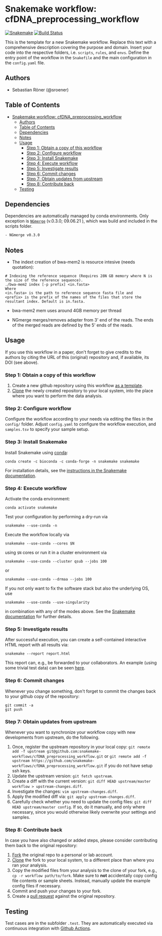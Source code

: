 # Snakemake workflow: cfDNA_preprocessing_workflow

[![Snakemake](https://img.shields.io/badge/snakemake-≥6.4.1-brightgreen.svg)](https://snakemake.bitbucket.io)
[![Build Status](https://travis-ci.org/snakemake-workflows/cfDNA_preprocessing_workflow.svg?branch=master)](https://travis-ci.org/snakemake-workflows/cfDNA_preprocessing_workflow)

This is the template for a new Snakemake workflow. Replace this text with a comprehensive description covering the purpose and domain.
Insert your code into the respective folders, i.e. `scripts`, `rules`, and `envs`. Define the entry point of the workflow in the `Snakefile` and the main configuration in the `config.yaml` file.

## Authors

* Sebastian Röner (@sroener)

## Table of Contents
- [Snakemake workflow: cfDNA_preprocessing_workflow](#snakemake-workflow-cfdna_preprocessing_workflow)
    - [Authors](#authors)
    - [Table of Contents](#table-of-contents)
    - [Dependencies](#dependencies)
    - [Notes](#notes)
    - [Usage](#usage)
        - [Step 1: Obtain a copy of this workflow](#step-1-obtain-a-copy-of-this-workflow)
        - [Step 2: Configure workflow](#step-2-configure-workflow)
        - [Step 3: Install Snakemake](#step-3-install-snakemake)
        - [Step 4: Execute workflow](#step-4-execute-workflow)
        - [Step 5: Investigate results](#step-5-investigate-results)
        - [Step 6: Commit changes](#step-6-commit-changes)
        - [Step 7: Obtain updates from upstream](#step-7-obtain-updates-from-upstream)
        - [Step 8: Contribute back](#step-8-contribute-back)
    - [Testing](#testing)


## Dependencies

Dependencies are automatically managed by conda environments. Only exception is [`NGmerge`](https://github.com/jsh58/NGmerge) (v.0.3.0; 09.06.21 ), which was build and included in the scripts folder.

```bash
- NGmerge v0.3.0
```

## Notes

- The indext creation of bwa-mem2 is resource intesive (needs quotation): 

```
# Indexing the reference sequence (Requires 28N GB memory where N is the size of the reference sequence).
./bwa-mem2 index [-p prefix] <in.fasta>
Where 
<in.fasta> is the path to reference sequence fasta file and 
<prefix> is the prefix of the names of the files that store the resultant index. Default is in.fasta.
```

- bwa-mem2 mem uses around 4GB memory per thread

- NGmerge merges/removes adapter from 3' end of the reads. The ends of the merged reads are defined by the 5' ends of the reads.

## Usage

If you use this workflow in a paper, don't forget to give credits to the authors by citing the URL of this (original) repository and, if available, its DOI (see above).

### Step 1: Obtain a copy of this workflow

1. Create a new github repository using this workflow [as a template](https://help.github.com/en/articles/creating-a-repository-from-a-template).
2. [Clone](https://help.github.com/en/articles/cloning-a-repository) the newly created repository to your local system, into the place where you want to perform the data analysis.

### Step 2: Configure workflow

Configure the workflow according to your needs via editing the files in the `config/` folder. Adjust `config.yaml` to configure the workflow execution, and `samples.tsv` to specify your sample setup.

### Step 3: Install Snakemake

Install Snakemake using [conda](https://conda.io/projects/conda/en/latest/user-guide/install/index.html):

    conda create -c bioconda -c conda-forge -n snakemake snakemake

For installation details, see the [instructions in the Snakemake documentation](https://snakemake.readthedocs.io/en/stable/getting_started/installation.html).

### Step 4: Execute workflow

Activate the conda environment:

    conda activate snakemake

Test your configuration by performing a dry-run via

    snakemake --use-conda -n

Execute the workflow locally via

    snakemake --use-conda --cores $N

using `$N` cores or run it in a cluster environment via

    snakemake --use-conda --cluster qsub --jobs 100

or

    snakemake --use-conda --drmaa --jobs 100

If you not only want to fix the software stack but also the underlying OS, use

    snakemake --use-conda --use-singularity

in combination with any of the modes above.
See the [Snakemake documentation](https://snakemake.readthedocs.io/en/stable/executable.html) for further details.

### Step 5: Investigate results

After successful execution, you can create a self-contained interactive HTML report with all results via:

    snakemake --report report.html

This report can, e.g., be forwarded to your collaborators.
An example (using some trivial test data) can be seen [here](https://cdn.rawgit.com/snakemake-workflows/rna-seq-kallisto-sleuth/master/.test/report.html).

### Step 6: Commit changes

Whenever you change something, don't forget to commit the changes back to your github copy of the repository:

    git commit -a
    git push

### Step 7: Obtain updates from upstream

Whenever you want to synchronize your workflow copy with new developments from upstream, do the following.

1. Once, register the upstream repository in your local copy: `git remote add -f upstream git@github.com:snakemake-workflows/cfDNA_preprocessing_workflow.git` or `git remote add -f upstream https://github.com/snakemake-workflows/cfDNA_preprocessing_workflow.git` if you do not have setup ssh keys.
2. Update the upstream version: `git fetch upstream`.
3. Create a diff with the current version: `git diff HEAD upstream/master workflow > upstream-changes.diff`.
4. Investigate the changes: `vim upstream-changes.diff`.
5. Apply the modified diff via: `git apply upstream-changes.diff`.
6. Carefully check whether you need to update the config files: `git diff HEAD upstream/master config`. If so, do it manually, and only where necessary, since you would otherwise likely overwrite your settings and samples.


### Step 8: Contribute back

In case you have also changed or added steps, please consider contributing them back to the original repository:

1. [Fork](https://help.github.com/en/articles/fork-a-repo) the original repo to a personal or lab account.
2. [Clone](https://help.github.com/en/articles/cloning-a-repository) the fork to your local system, to a different place than where you ran your analysis.
3. Copy the modified files from your analysis to the clone of your fork, e.g., `cp -r workflow path/to/fork`. Make sure to **not** accidentally copy config file contents or sample sheets. Instead, manually update the example config files if necessary.
4. Commit and push your changes to your fork.
5. Create a [pull request](https://help.github.com/en/articles/creating-a-pull-request) against the original repository.

## Testing

Test cases are in the subfolder `.test`. They are automatically executed via continuous integration with [Github Actions](https://github.com/features/actions).

